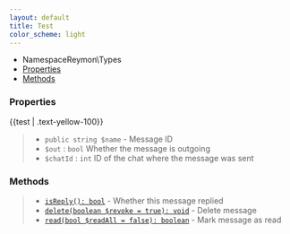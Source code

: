 ```yaml
---
layout: default
title: Test
color_scheme: light
---
```

- NamespaceReymon\Types
- [Properties](#Properties)
- [Methods](#Methods)

### Properties
{{test | .text-yellow-100}}
> - `public string $name` - Message ID
> - `$out` : `bool` Whether the message is outgoing
> - `$chatId` : `int` ID of the chat where the message was sent

### Methods
> - [`isReply(): bool`](#felan) - Whether this message replied
> - [`delete(boolean $revoke = true): void`](#felan) - Delete message
> - [`read(bool $readAll = false): boolean`](#felan) - Mark message as read
